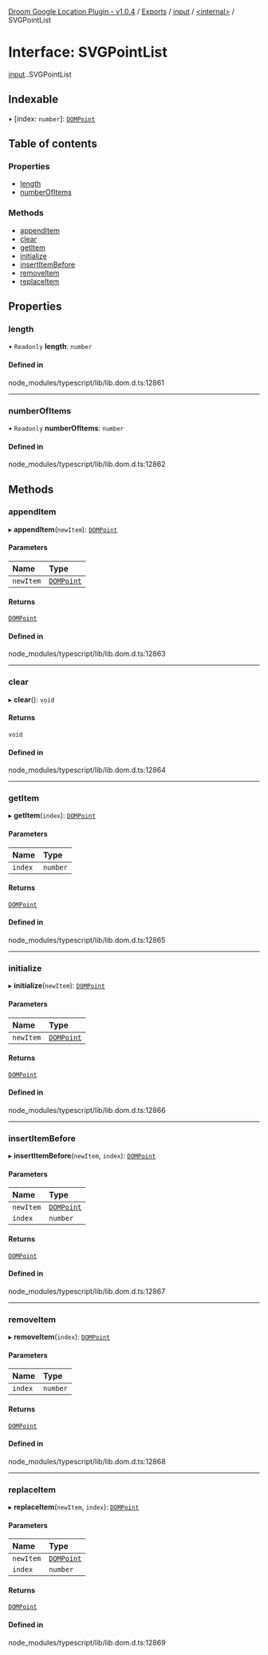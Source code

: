 [Droom Google Location Plugin - v1.0.4](../README.md) / [Exports](../modules.md) / [input](../modules/input.md) / [<internal\>](../modules/input._internal_.md) / SVGPointList

# Interface: SVGPointList

[input](../modules/input.md).[<internal>](../modules/input._internal_.md).SVGPointList

## Indexable

▪ [index: `number`]: [`DOMPoint`](../modules/input._internal_.md#dompoint)

## Table of contents

### Properties

- [length](input._internal_.SVGPointList.md#length)
- [numberOfItems](input._internal_.SVGPointList.md#numberofitems)

### Methods

- [appendItem](input._internal_.SVGPointList.md#appenditem)
- [clear](input._internal_.SVGPointList.md#clear)
- [getItem](input._internal_.SVGPointList.md#getitem)
- [initialize](input._internal_.SVGPointList.md#initialize)
- [insertItemBefore](input._internal_.SVGPointList.md#insertitembefore)
- [removeItem](input._internal_.SVGPointList.md#removeitem)
- [replaceItem](input._internal_.SVGPointList.md#replaceitem)

## Properties

### length

• `Readonly` **length**: `number`

#### Defined in

node_modules/typescript/lib/lib.dom.d.ts:12861

___

### numberOfItems

• `Readonly` **numberOfItems**: `number`

#### Defined in

node_modules/typescript/lib/lib.dom.d.ts:12862

## Methods

### appendItem

▸ **appendItem**(`newItem`): [`DOMPoint`](../modules/input._internal_.md#dompoint)

#### Parameters

| Name | Type |
| :------ | :------ |
| `newItem` | [`DOMPoint`](../modules/input._internal_.md#dompoint) |

#### Returns

[`DOMPoint`](../modules/input._internal_.md#dompoint)

#### Defined in

node_modules/typescript/lib/lib.dom.d.ts:12863

___

### clear

▸ **clear**(): `void`

#### Returns

`void`

#### Defined in

node_modules/typescript/lib/lib.dom.d.ts:12864

___

### getItem

▸ **getItem**(`index`): [`DOMPoint`](../modules/input._internal_.md#dompoint)

#### Parameters

| Name | Type |
| :------ | :------ |
| `index` | `number` |

#### Returns

[`DOMPoint`](../modules/input._internal_.md#dompoint)

#### Defined in

node_modules/typescript/lib/lib.dom.d.ts:12865

___

### initialize

▸ **initialize**(`newItem`): [`DOMPoint`](../modules/input._internal_.md#dompoint)

#### Parameters

| Name | Type |
| :------ | :------ |
| `newItem` | [`DOMPoint`](../modules/input._internal_.md#dompoint) |

#### Returns

[`DOMPoint`](../modules/input._internal_.md#dompoint)

#### Defined in

node_modules/typescript/lib/lib.dom.d.ts:12866

___

### insertItemBefore

▸ **insertItemBefore**(`newItem`, `index`): [`DOMPoint`](../modules/input._internal_.md#dompoint)

#### Parameters

| Name | Type |
| :------ | :------ |
| `newItem` | [`DOMPoint`](../modules/input._internal_.md#dompoint) |
| `index` | `number` |

#### Returns

[`DOMPoint`](../modules/input._internal_.md#dompoint)

#### Defined in

node_modules/typescript/lib/lib.dom.d.ts:12867

___

### removeItem

▸ **removeItem**(`index`): [`DOMPoint`](../modules/input._internal_.md#dompoint)

#### Parameters

| Name | Type |
| :------ | :------ |
| `index` | `number` |

#### Returns

[`DOMPoint`](../modules/input._internal_.md#dompoint)

#### Defined in

node_modules/typescript/lib/lib.dom.d.ts:12868

___

### replaceItem

▸ **replaceItem**(`newItem`, `index`): [`DOMPoint`](../modules/input._internal_.md#dompoint)

#### Parameters

| Name | Type |
| :------ | :------ |
| `newItem` | [`DOMPoint`](../modules/input._internal_.md#dompoint) |
| `index` | `number` |

#### Returns

[`DOMPoint`](../modules/input._internal_.md#dompoint)

#### Defined in

node_modules/typescript/lib/lib.dom.d.ts:12869
